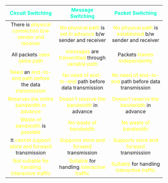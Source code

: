 
|                                                     <span style="color:#00ffcc">Circuit Switching</span>                                                      |                                                  <span style="color:#00ffcc">Message Switching</span>                                                   |                                      <span style="color:#00ffcc">Packet Switching</span>                                      |
| :-----------------------------------------------------------------------------------------------------------------------------------------------------------: | :-----------------------------------------------------------------------------------------------------------------------------------------------------: | :---------------------------------------------------------------------------------------------------------------------------: |
|                                    There is <span style="color:#fffd01">physical connection b/w sender and receiver</span>                                    |            <span style="color:#fffd01">No physical path</span> is <span style="color:#fffd01">set in advance</span> b/w sender and receiver             | <span style="color:#fffd01">No physical path</span> is <span style="color:#fffd01">established</span> b/w sender and receiver |
|                                                 All packets <span style="color:#fffd01">uses same path</span>                                                 | <span style="color:#fffd01">messages</span> are <span style="color:#fffd01">transmitted</span> through <span style="color:#fffd01">variable path</span> |                               Packets <span style="color:#fffd01">travels independently</span>                                |
| <span style="color:#fffd01">Need</span> an <span style="color:#fffd01">end-to-end path before</span> the data <span style="color:#fffd01">transmission</span> |                                 <span style="color:#fffd01">No need of end-to-end</span> path before data transmission                                  |                    <span style="color:#fffd01">No need of end-to-end</span> path before data transmission                     |
|                                          <span style="color:#fffd01">Reserves the entire bandwidth in advance</span>                                          |                                       <span style="color:#fffd01">Doesn't reserve the bandwidth</span> in advance                                       |                          <span style="color:#fffd01">Doesn't reserve the bandwidth</span> in advance                          |
|                             <span style="color:#fffd01">Waste of bandwidth</span> is <span style="color:#fffd01">possible</span>                              |                                                <span style="color:#fffd01">No waste of bandwidth</span>                                                 |                                   <span style="color:#fffd01">No waste of bandwidth</span>                                    |
|                                      It <span style="color:#fffd01">cannot support store and forward</span> transmission                                      |                                       <span style="color:#fffd01">Supports store and forward</span> transmission                                        |                          <span style="color:#fffd01">Supports store and forward</span> transmission                           |
|                                       <span style="color:#fffd01">Not suitable for handling interactive traffic</span>                                        |                     <span style="color:#fffd01">Suitable</span> for handling <span style="color:#fffd01">interactive traffic</span>                     |        <span style="color:#fffd01">Suitable</span> for handling <span style="color:#fffd01">interactive traffic</span>        |
